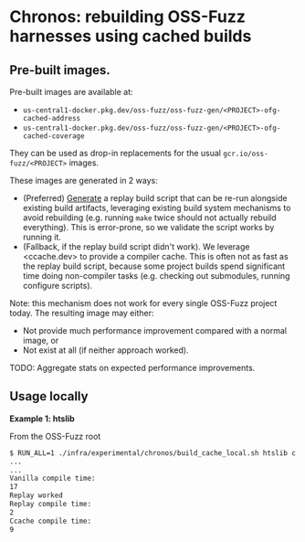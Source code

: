 # Chronos: rebuilding OSS-Fuzz harnesses using cached builds

## Pre-built images.

Pre-built images are available at:

- `us-central1-docker.pkg.dev/oss-fuzz/oss-fuzz-gen/<PROJECT>-ofg-cached-address`
- `us-central1-docker.pkg.dev/oss-fuzz/oss-fuzz-gen/<PROJECT>-ofg-cached-coverage`

They can be used as drop-in replacements for the usual `gcr.io/oss-fuzz/<PROJECT>` images.

These images are generated in 2 ways:
- (Preferred) [Generate](https://github.com/google/oss-fuzz/blob/master/infra/base-images/base-builder/bash_parser.py)
  a replay build script that can be re-run alongside existing build artifacts,
  leveraging existing build system mechanisms to avoid rebuilding (e.g. running
  `make` twice should not actually rebuild everything). This is error-prone, so
  we validate the script works by running it.
- (Fallback, if the replay build script didn't work). We leverage <ccache.dev>
  to provide a compiler cache. This is often not as fast as the replay build
  script, because some project builds spend significant time doing non-compiler
  tasks (e.g. checking out submodules, running configure scripts).

Note: this mechanism does not work for every single OSS-Fuzz project today. The
resulting image may either:
- Not provide much performance improvement compared with a normal image, or
- Not exist at all (if neither approach worked).

TODO: Aggregate stats on expected performance improvements.

## Usage locally

**Example 1: htslib**

From the OSS-Fuzz root

```sh
$ RUN_ALL=1 ./infra/experimental/chronos/build_cache_local.sh htslib c address
...
...
Vanilla compile time:
17
Replay worked
Replay compile time:
2
Ccache compile time: 
9
```
